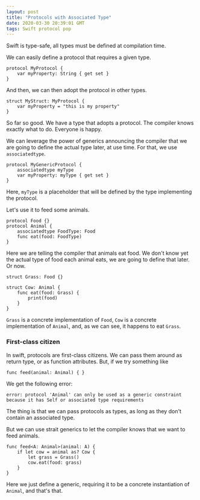 ```yaml
---
layout: post
title: "Protocols with Associated Type"
date: 2020-03-30 20:39:01 GMT
tags: Swift protocol pop
---
```


Swift is type-safe, all types must be defined at compilation time.

We can easily define a protocol that requires a given type. 

```
protocol MyProtocol {
    var myProperty: String { get set }
}
```

And then, we can then adopt the protocol in other types. 

```
struct MyStruct: MyProtocol {
    var myProperty = "this is my property"
}
```

So far so good. We have a type that adopts a protocol. The compiler knows exactly what to do. Everyone is happy. 

We can leverage the power of generics announcing the compiler that we are going to define the actual type later, at use time. For that, we use `associatedtype`.

```
protocol MyGenericProtocol {
    associatedtype myType
    var myProperty: myType { get set }
}
```

Here, `myType` is a placeholder that will be defined by the type implementing the protocol. 

Let's use it to feed some animals. 

```
protocol Food {}
protocol Animal {
    associatedtype FoodType: Food
    func eat(food: FoodType)
}
```

Here we are telling the compiler that animals eat food. We don't know yet the actual type of food each animal eats, we are going to define that later. Or now. 

```
struct Grass: Food {}

struct Cow: Animal {
    func eat(food: Grass) {
        print(food)
    }
}
```

`Grass` is a concrete implementation of `Food`, `Cow` is a concrete implementation of `Animal`, and, as we can see, it happens to eat `Grass`. 

### First-class citizen
In swift, protocols are first-class citizens. We can pass them around as return type, or as function attributes. But, if we try something like 

```
func feed(animal: Animal) { }
```

We get the following error: 

```
error: protocol 'Animal' can only be used as a generic constraint because it has Self or associated type requirements
```

The thing is that we can pass protocols as types, as long as they don't contain an associated type. 

But we can use strait generics to let the compiler knows that we want to feed animals. 

```
func feed<A: Animal>(animal: A) {
    if let cow = animal as? Cow {
        let grass = Grass()
        cow.eat(food: grass)
    }
}
```

Here we just define a generic, requiring it to be a concrete instantiation of `Animal`, and that's that.
